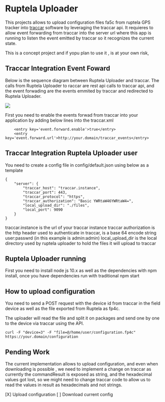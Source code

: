 # Ruptela Uploader

This projects allows to upload configuration files fa5c from ruptela GPS tracker into [traccar](https://www.traccar.org) software by 
leveraging the traccar api. It requieres to allow event forwarding from traccar into the server url where this app is running to listen 
the event emitted by traccar so it recognizes the current state.

This is a concept project and if yopu plan to use it , is at your own risk,

## Traccar Integration Event Foward

Below is the sequence diagram between Ruptela Uploader and traccar. The calls from Ruptela Uploader to raccar are rest api calls to traccar api, and the event forwading are the events emmited by traccar and redirected to Ruptela Uploader.

[![](https://mermaid.ink/img/pako:eNrNUz1rAzEM_StGa3Mc6egh3NB0bcnHZijC1qWGs32V5YYQ8t_rcJelazJEk0DvPR5P0hlscgQaMv0UipbePB4Yg4mq1qaMQgOq_TgkdMTNavWyY7QWWavPj-1OtTj61qYQMLrcZopO2f7wlQVZuklkJjSV3PwX1Gr9S1HUe-IjcuVOShvKZRDVTVJZLU2811BtuuUjDd1v5_WJ8jmyF3qmhV0DevS6bgULCMQBvauHf77ODMg3BTKga-uox0o3YOKlQsvoUGjtvCQG3eOQaQFYJG1P0YIWLnQDzc8zoy5_WhImqQ)](https://mermaid.live/edit#pako:eNrNUz1rAzEM_StGa3Mc6egh3NB0bcnHZijC1qWGs32V5YYQ8t_rcJelazJEk0DvPR5P0hlscgQaMv0UipbePB4Yg4mq1qaMQgOq_TgkdMTNavWyY7QWWavPj-1OtTj61qYQMLrcZopO2f7wlQVZuklkJjSV3PwX1Gr9S1HUe-IjcuVOShvKZRDVTVJZLU2811BtuuUjDd1v5_WJ8jmyF3qmhV0DevS6bgULCMQBvauHf77ODMg3BTKga-uox0o3YOKlQsvoUGjtvCQG3eOQaQFYJG1P0YIWLnQDzc8zoy5_WhImqQ)

First you need to enable the events forwad from traccar into your application by adding below lines into the traccar.xml 

```
    <entry key='event.forward.enable'>true</entry>
    <entry key='event.forward.url'>http://your.domain/traccar_events</entry>
```


## Traccar Integration Ruptela Uploader user

You need to create a config file in config/default.json using below as a template

```
{
    "server": {
        "traccar_host": "traccar.instance",
        "traccar_port": 443,
        "traccar_protocol": "https",
        "traccar_authorization": "Basic YWRtaW46YWRtaW4=",
        "local_upload_dir": "./files",
        "local_port": 9090
    }
}
```

traccar.instance is the url of your traccar instance
traccar authorization is the http header used to authenticate in traccar, is a base 64 encode string user:passwrd (in this example is admin:admin)
local_upload_dir is the local directory used by ruptela uploader to hold the files it will upload to traccar

## Ruptela Uploader running

First you need to install node js 10.x as well as the dependencies with npm install, once you have dependencies run with traditional npm start

## How to upload configuration

You need to send a POST request with the device id from traccar in the field device as well as the file exported from Ruptela as fp4c.

The uploader will read the file and split it on packages and send one by one to the device via traccar using the API.

```
curl -F "device=3" -F "file=@/home/user/configuration.fp4c" https://your.domain/configuration
```


## Pending Work

The current implementation allows to upload configuration, and even when downloading is possible , we need to implement a change on traccar as currently 
the commandResult is exposed as string, and the hexadecimal values got lost, so we might need to change traccar code to allow us to read the values in result as hexadecimals and not strings.

[X] Upload configuration
[ ] Download current config

